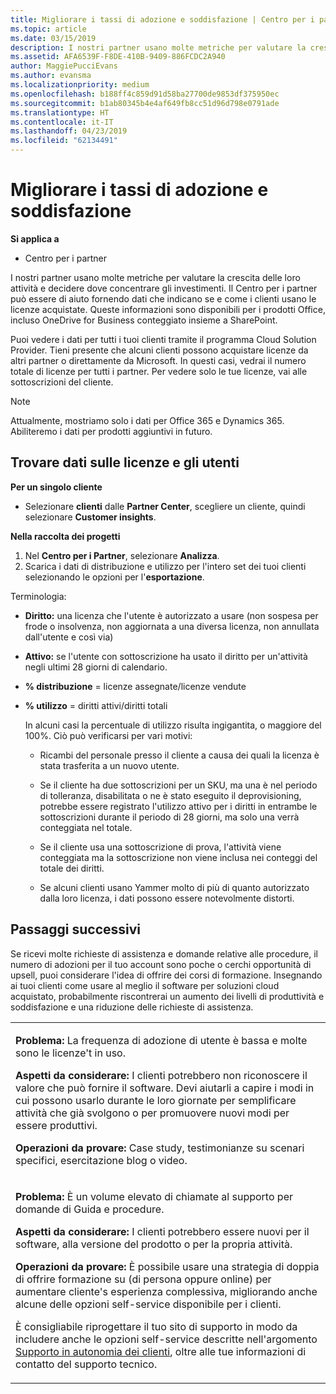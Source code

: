 ```yaml
---
title: Migliorare i tassi di adozione e soddisfazione | Centro per i partner
ms.topic: article
ms.date: 03/15/2019
description: I nostri partner usano molte metriche per valutare la crescita delle loro attività e decidere dove concentrare gli investimenti. Il Centro per i partner può essere di aiuto fornendo dati che indicano se e come i clienti usano le licenze acquistate.
ms.assetid: AFA6539F-F8DE-410B-9409-886FCDC2A940
author: MaggiePucciEvans
ms.author: evansma
ms.localizationpriority: medium
ms.openlocfilehash: b188ff4c859d91d58ba27700de9853df375950ec
ms.sourcegitcommit: b1ab80345b4e4af649fb8cc51d96d798e0791ade
ms.translationtype: HT
ms.contentlocale: it-IT
ms.lasthandoff: 04/23/2019
ms.locfileid: "62134491"
---
```

# <a name="increase-adoption-and-satisfaction"></a>Migliorare i tassi di adozione e soddisfazione

**Si applica a**

-  Centro per i partner

I nostri partner usano molte metriche per valutare la crescita delle loro attività e decidere dove concentrare gli investimenti. Il Centro per i partner può essere di aiuto fornendo dati che indicano se e come i clienti usano le licenze acquistate. Queste informazioni sono disponibili per i prodotti Office, incluso OneDrive for Business conteggiato insieme a SharePoint.

Puoi vedere i dati per tutti i tuoi clienti tramite il programma Cloud Solution Provider. Tieni presente che alcuni clienti possono acquistare licenze da altri partner o direttamente da Microsoft. In questi casi, vedrai il numero totale di licenze per tutti i partner. Per vedere solo le tue licenze, vai alle sottoscrizioni del cliente.

> [!NOTE]  
>  Attualmente, mostriamo solo i dati per Office 365 e Dynamics 365. Abiliteremo i dati per prodotti aggiuntivi in futuro.

## <a name="find-license-and-user-data"></a>Trovare dati sulle licenze e gli utenti


**Per un singolo cliente**

-   Selezionare **clienti** dalle **Partner Center**, scegliere un cliente, quindi selezionare **Customer insights**.

**Nella raccolta dei progetti**

1.  Nel **Centro per i Partner**, selezionare **Analizza**.
2.  Scarica i dati di distribuzione e utilizzo per l'intero set dei tuoi clienti selezionando le opzioni per l'**esportazione**.

Terminologia:

-   **Diritto:** una licenza che l'utente è autorizzato a usare (non sospesa per frode o insolvenza, non aggiornata a una diversa licenza, non annullata dall'utente e così via)

-   **Attivo:** se l'utente con sottoscrizione ha usato il diritto per un'attività negli ultimi 28 giorni di calendario.

-   **% distribuzione** = licenze assegnate/licenze vendute

-   **% utilizzo** = diritti attivi/diritti totali

    In alcuni casi la percentuale di utilizzo risulta ingigantita, o maggiore del 100%. Ciò può verificarsi per vari motivi:

    -   Ricambi del personale presso il cliente a causa dei quali la licenza è stata trasferita a un nuovo utente.

    -   Se il cliente ha due sottoscrizioni per un SKU, ma una è nel periodo di tolleranza, disabilitata o ne è stato eseguito il deprovisioning, potrebbe essere registrato l'utilizzo attivo per i diritti in entrambe le sottoscrizioni durante il periodo di 28 giorni, ma solo una verrà conteggiata nel totale.

    -   Se il cliente usa una sottoscrizione di prova, l'attività viene conteggiata ma la sottoscrizione non viene inclusa nei conteggi del totale dei diritti.

    -   Se alcuni clienti usano Yammer molto di più di quanto autorizzato dalla loro licenza, i dati possono essere notevolmente distorti.

## <a name="next-steps"></a>Passaggi successivi


Se ricevi molte richieste di assistenza e domande relative alle procedure, il numero di adozioni per il tuo account sono poche o cerchi opportunità di upsell, puoi considerare l'idea di offrire dei corsi di formazione. Insegnando ai tuoi clienti come usare al meglio il software per soluzioni cloud acquistato, probabilmente riscontrerai un aumento dei livelli di produttività e soddisfazione e una riduzione delle richieste di assistenza.

<table>
<colgroup>
<col width="100%" />
</colgroup>
<tbody>
<tr class="odd">
<td><p><strong>Problema:</strong> La frequenza di adozione di utente è bassa e molte sono le licenze&#39;t in uso.</p>
<p><strong>Aspetti da considerare:</strong> I clienti potrebbero non riconoscere il valore che può fornire il software. Devi aiutarli a capire i modi in cui possono usarlo durante le loro giornate per semplificare attività che già svolgono o per promuovere nuovi modi per essere produttivi.</p>
<p><strong>Operazioni da provare:</strong> Case study, testimonianze su scenari specifici, esercitazione blog o video.</p></td>
</tr>
<tr class="even">
<td><p><strong>Problema:</strong> È un volume elevato di chiamate al supporto per domande di Guida e procedure.</p>
<p><strong>Aspetti da considerare:</strong> I clienti potrebbero essere nuovi per il software, alla versione del prodotto o per la propria attività.</p>
<p><strong>Operazioni da provare:</strong> È possibile usare una strategia di doppia di offrire formazione su (di persona oppure online) per aumentare cliente&#39;s esperienza complessiva, migliorando anche alcune delle opzioni self-service disponibile per i clienti.</p>
<p>È consigliabile riprogettare il tuo sito di supporto in modo da includere anche le opzioni self-service descritte nell'argomento <a href="customer-self-support.md" data-raw-source="[Customer self-support](customer-self-support.md)">Supporto in autonomia dei clienti</a>, oltre alle tue informazioni di contatto del supporto tecnico.</p></td>
</tr>
</tbody>
</table>

 

 

 



